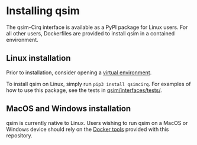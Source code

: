# Installing qsim

The qsim-Cirq interface is available as a PyPI package for Linux users. For all
other users, Dockerfiles are provided to install qsim in a contained
environment.

## Linux installation

Prior to installation, consider opening a [virtual environment](https://packaging.python.org/guides/installing-using-pip-and-virtual-environments/).

To install qsim on Linux, simply run `pip3 install qsimcirq`. For examples of
how to use this package, see the tests in
[qsim/interfaces/tests/](interfaces/tests/).

## MacOS and Windows installation

qsim is currently native to Linux. Users wishing to run qsim on a MacOS or
Windows device should rely on the [Docker tools](docs/docker.md) provided with
this repository.
